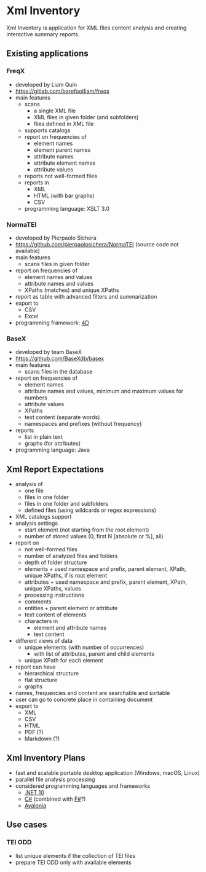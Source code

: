 # Xml Inventory

Xml Inventory is application for XML files content analysis and creating interactive summary reports.

## Existing applications

### FreqX

- developed by Liam Quin
- <https://gitlab.com/barefootliam/freqx>
- main features
  - scans
    - a single XML file
    - XML files in given folder (and subfolders)
    - files defined in XML file
  - supports catalogs
  - report on frequencies of
    - element names
    - element parent names
    - attribute names
    - attribute element names
    - attribute values
  - reports not well-formed files
  - reports in
    - XML
    - HTML (with bar graphs)
    - CSV
  - programming language: XSLT 3.0

### NormaTEI

- developed by Pierpaolo Sichera
- <https://github.com/pierpaolosichera/NormaTEI> (source code not available)
- main features
  - scans files in given folder
- report on frequencies of
  - element names and values
  - attribute names and values
  - XPaths (matches) and unique XPaths
- report as table with advanced filters and summarization
- export to
  - CSV
  - Excel
- programming framework: [4D](https://www.4d.com/)

### BaseX

- developed by team BaseX
- <https://github.com/BaseXdb/basex>
- main features
  - scans files in the database
- report on frequencies of
  - element names
  - attribute names and values, minimum and maximum values for numbers
  - attribute values
  - XPaths
  - text content (separate words)
  - namespaces and prefixes (without frequency)
- reports
  - list in plain text
  - graphs (for attributes)
- programming language: Java

## Xml Report Expectations

- analysis of
  - one file
  - files in one folder
  - files in one folder and subfolders
  - defined files (using wildcards or regex expressions)
- XML catalogs support
- analysis settings
  - start element (not starting from the root element)
  - number of stored values (0, first N [absolute or %], all)
- report on
  - not well-formed files
  - number of analyzed files and folders
  - depth of folder structure
  - elements + used namespace and prefix, parent element, XPath, unique XPaths, if is root element
  - attributes + used namespace and prefix, parent element, XPath, unique XPaths, values
  - processing instructions
  - comments
  - entities + parent element or attribute
  - text content of elements
  - characters in
    - element and attribute names
    - text content
- different views of data
  - unique elements (with number of occurrences)
    - with list of attributes, parent and child elements
  - unique XPath for each element
- report can have
  - hierarchical structure
  - flat structure
  - graphs
- names, frequencies and content are searchable and sortable
- user can go to concrete place in containing document
- export to
  - XML
  - CSV
  - HTML
  - PDF (?)
  - Markdown (?)

## Xml Inventory Plans

- fast and scalable portable desktop application (Windows, macOS, Linux)
- parallel file analysis processing
- considered programming languages and frameworks
  - [.NET 10](https://dotnet.microsoft.com/en-us/download/dotnet/10.0)
  - [C#](https://learn.microsoft.com/en-us/dotnet/csharp/) (combined with [F#](https://learn.microsoft.com/en-us/dotnet/fsharp/)?)
  - [Avalonia](https://github.com/AvaloniaUI/Avalonia)

## Use cases

### TEI ODD

- list unique elements if the collection of TEI files
- prepare TEI ODD only with available elements
